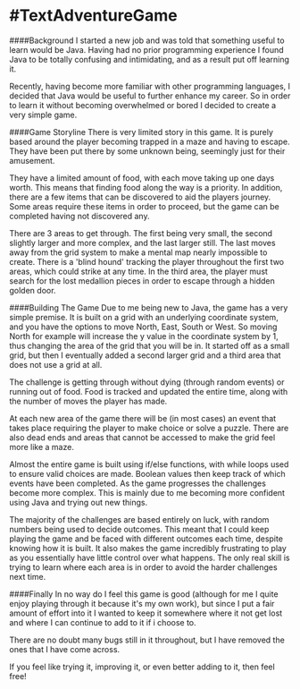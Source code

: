 #TextAdventureGame
=================

####Background
I started a new job and was told that something useful to learn would be Java.
Having had no prior programming experience I found Java to be totally confusing and intimidating, and as a result put off learning it.

Recently, having become more familiar with other programming languages, I decided that Java would be useful to further enhance my career. So in order to learn it without becoming overwhelmed or bored I decided to create a very simple game.

####Game Storyline
There is very limited story in this game. It is purely based around the player becoming trapped in a maze and having to escape. They have been put there by some unknown being, seemingly just for their amusement.

They have a limited amount of food, with each move taking up one days worth. This means that finding food along the way is a priority. In addition, there are a few items that can be discovered to aid the players journey. Some areas require these items in order to proceed, but the game can be completed having not discovered any.

There are 3 areas to get through. The first being very small, the second slightly larger and more complex, and the last larger still. The last moves away from the grid system to make a mental map nearly impossible to create.
There is a 'blind hound' tracking the player throughout the first two areas, which could strike at any time. In the third area, the player must search for the lost medallion pieces in order to escape through a hidden golden door.


####Building The Game
Due to me being new to Java, the game has a very simple premise. It is built on a grid with an underlying coordinate system, and you have the options to move North, East, South or West. So moving North for example will increase the y value in the coordinate system by 1, thus changing the area of the grid that you will be in. It started off as a small grid, but then I eventually added a second larger grid and a third area that does not use a grid at all.

The challenge is getting through without dying (through random events) or running out of food. Food is tracked and updated the entire time, along with the number of moves the player has made.

At each new area of the game there will be (in most cases) an event that takes place requiring the player to make choice or solve a puzzle. There are also dead ends and areas that cannot be accessed to make the grid feel more like a maze.

Almost the entire game is built using if/else functions, with while loops used to ensure valid choices are made. Boolean values then keep track of which events have been completed. As the game progresses the challenges become more complex. This is mainly due to me becoming more confident using Java and trying out new things.

The majority of the challenges are based entirely on luck, with random numbers being used to decide outcomes. This meant that I could keep playing the game and be faced with different outcomes each time, despite knowing how it is built. It also makes the game incredibly frustrating to play as you essentially have little control over what happens. The only real skill is trying to learn where each area is in order to avoid the harder challenges next time.


####Finally
In no way do I feel this game is good (although for me I quite enjoy playing through it because it's my own work), but since I put a fair amount of effort into it I wanted to keep it somewhere where it not get lost and where I can continue to add to it if i choose to.

There are no doubt many bugs still in it throughout, but I have removed the ones that I have come across.

If you feel like trying it, improving it, or even better adding to it, then feel free!



